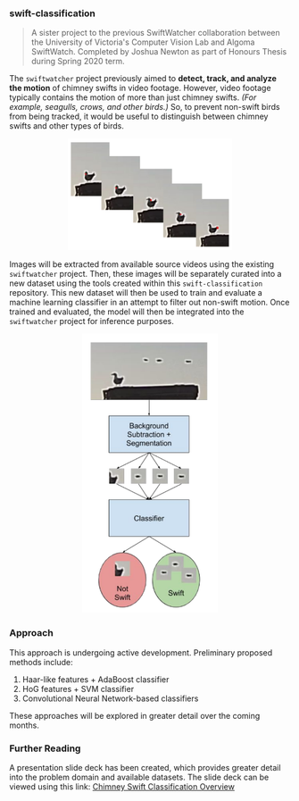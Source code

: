 ### swift-classification

> A sister project to the previous SwiftWatcher collaboration between the University of Victoria's Computer Vision Lab and Algoma SwiftWatch. Completed by Joshua Newton as part of Honours Thesis during Spring 2020 term.

The `swiftwatcher` project previously aimed to **detect, track, and analyze the motion** of chimney swifts in video footage. However, video footage typically contains the motion of more than just chimney swifts. _(For example, seagulls, crows, and other birds.)_ So, to prevent non-swift birds from being tracked, it would be useful to distinguish between chimney swifts and other types of birds.

<p align="center"><img src="assets/seagull-motion.png", height="200"></p>

Images will be extracted from available source videos using the existing `swiftwatcher` project. Then, these images will be separately curated into a new dataset using the tools created within this `swift-classification` repository. This new dataset will then be used to train and evaluate a machine learning classifier in an attempt to filter out non-swift motion. Once trained and evaluated, the model will then be integrated into the `swiftwatcher` project for inference purposes.

<p align="center"><img src="assets/classification-pipeline.png", height="500"></p>

### Approach

This approach is undergoing active development. Preliminary proposed methods include:
 
 1. Haar-like features + AdaBoost classifier
 2. HoG features + SVM classifier
 3. Convolutional Neural Network-based classifiers
 
 These approaches will be explored in greater detail over the coming months.

### Further Reading

A presentation slide deck has been created, which provides greater detail into the problem domain and available datasets. The slide deck can be viewed using this link: [Chimney Swift Classification Overview](assets/Chimney-Swift-Classification-Overview.pdf)
